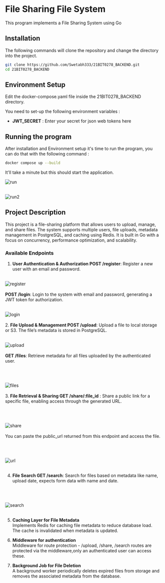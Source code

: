 # File Sharing File System

This program implements a File Sharing System using Go

## Installation

The following commands will clone the repository and change the directory into the project.

```bash
git clone https://github.com/Swetabh333/21BIT0278_BACKEND.git
cd 21BIT0278_BACKEND
```

## Environment Setup

Edit the docker-compose.yaml file inside the 21BIT0278_BACKEND directory.

You need to set-up the following environment variables :

- **JWT_SECRET** : Enter your secret for json web tokens here

## Running the program

After installation and Environment setup it's time to run the program, you can do that with the following command :

```bash
docker compose up --build
```

It'll take a minute but this should start the application.

![run](images/i11.png)
</br>
</br>

![run2](images/i12.png)

## Project Description

This project is a file-sharing platform that allows users to upload, manage, and share files. The system supports multiple users, file uploads, metadata management in PostgreSQL, and caching using Redis. It is built in Go with a focus on concurrency, performance optimization, and scalability.

### Available Endpoints

1. **User Authentication & Authorization
   POST /register**: Register a new user with an email and password.
   </br>
   </br>

![register](images/i2.png)
</br>
</br>
**POST /login**: Login to the system with email and password, generating a JWT token for authorization.
</br>
</br>

![login](images/i3.png)
</br>
</br> 2. **File Upload & Management
POST /upload**: Upload a file to local storage or S3. The file’s metadata is stored in PostgreSQL.
</br>
</br>

![upload](images/i4.png)
</br>
</br>
**GET /files**: Retrieve metadata for all files uploaded by the authenticated user.

</br>
</br>

![files](images/i5.png)
</br>
</br> 3. **File Retrieval & Sharing
GET /share/:file_id**
: Share a public link for a specific file, enabling access through the generated URL.

</br>
</br>

![share](images/i7.png)
</br>
</br>
You can paste the public_url returned from this endpoint and access the file.

</br>
</br>

![url](images/i8.png)
</br>
</br>

4. **File Search
   GET /search**: Search for files based on metadata like name, upload date, expects form data with name and date.

</br>
</br>

![search](images/i6.png)
</br>
</br>

5. **Caching Layer for File Metadata**
   </br>
   Implements Redis for caching file metadata to reduce database load. The cache is invalidated when metadata is updated.
   </br>

6. **Middleware for authentication**
   </br>
   Middleware for route protection - /upload, /share, /search routes are protected via the middleware,only an authenticated user can access these.

7. **Background Job for File Deletion**
   </br>
   A background worker periodically deletes expired files from storage and removes the associated metadata from the database.

